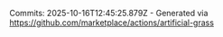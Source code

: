 Commits: 2025-10-16T12:45:25.879Z - Generated via https://github.com/marketplace/actions/artificial-grass
<br>
